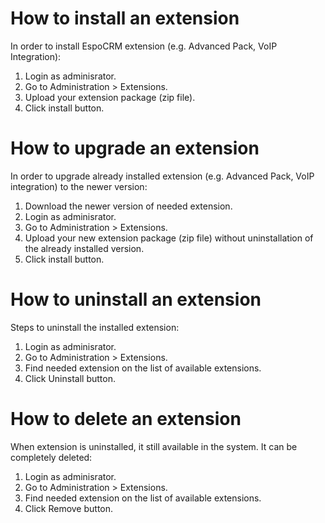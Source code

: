 # How to install an extension

In order to install EspoCRM extension (e.g. Advanced Pack, VoIP Integration):

1. Login as adminisrator.
2. Go to Administration > Extensions.
3. Upload your extension package (zip file).
4. Click install button.


# How to upgrade an extension

In order to upgrade already installed extension (e.g. Advanced Pack, VoIP integration) to the newer version:

1. Download the newer version of needed extension.
2. Login as adminisrator.
3. Go to Administration > Extensions.
4. Upload your new extension package (zip file) without uninstallation of the already installed version.
5. Click install button.


# How to uninstall an extension

Steps to uninstall the installed extension:

1. Login as adminisrator.
2. Go to Administration > Extensions.
3. Find needed extension on the list of available extensions.
4. Click Uninstall button.


# How to delete an extension

When extension is uninstalled, it still available in the system. It can be completely deleted:

1. Login as adminisrator.
2. Go to Administration > Extensions.
3. Find needed extension on the list of available extensions.
4. Click Remove button.
